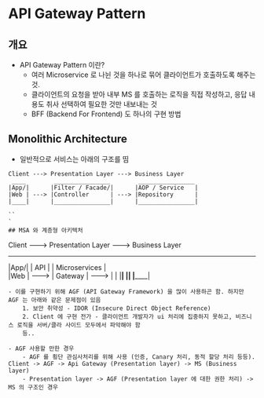 # API Gateway Pattern

## 개요
- API Gateway Pattern 이란? 
	- 여러 Microservice 로 나뉜 것을 하나로 묶어 클라이언트가 호출하도록 해주는 것.
	- 클라이언트의 요청을 받아 내부 MS 를 호출하는 로직을 직접 작성하고, 응답 내용도 취사 선택하여 필요한 것만 내보내는 것 
	- BFF (Backend For Frontend) 도 하나의 구현 방법 

## Monolithic Architecture
- 일반적으로 서비스는 아래의 구조를 띰
```
Client ---> Presentation Layer ---> Business Layer
 ____		 ________________		 ________________
|App/| 		|Filter	/ Facade/|		|AOP / Service   |	
|Web | ---> |Controller		 | ---> |Repository		 |
|____|		|________________|		|________________|

``
`
## MSA 와 계층형 아키텍처 
```
Client ---> Presentation Layer ---> Business Layer
 ____		 ________________		 ________________
|App/| 		|		API		 |		|  Microservices |	
|Web | ---> |	  Gateway	 | ---> |				 |
|____|		|________________|		|________________|

```
- 이를 구현하기 위해 AGF (API Gateway Framework) 을 많이 사용하곤 함. 하지만 AGF 는 아래와 같은 문제점이 있음
	1. 보안 취약성 - IDOR (Insecure Direct Object Reference)
	2. Client 에 구현 전가 - 클라이언트 개발자가 ui 처리에 집중하지 못하고, 비즈니스 로직을 서버/클라 사이드 모두에서 파악해야 함
	등..

- AGF 사용할 만한 경우
	- AGF 를 횡단 관심사처리를 위해 사용 (인증, Canary 처리, 동적 할당 처리 등등). Client -> AGF -> Api Gateway (Presentation layer) -> MS (Business layer)
	- Presentation layer -> AGF (Presentation layer 에 대한 권한 처리) -> MS 의 구조인 경우 
